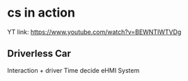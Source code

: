 # cs in action

YT link: https://www.youtube.com/watch?v=BEWNTIWTVDg

## Driverless Car

Interaction + driver  Time decide eHMI System
